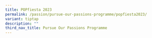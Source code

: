 ```yaml
---
title: POPfiesta 2023
permalink: /passion/pursue-our-passions-programme/popfiesta2023/
variant: tiptap
description: ""
third_nav_title: Pursue Our Passions Programme
---
```

